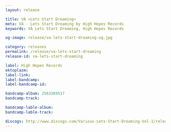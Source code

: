 ```yaml
---
layout: release

title: VA «Lets Start Dreaming»
meta: VA - Lets Start Dreaming by High Hopes Records
keywords: VA Lets Start Dreaming, High Hopes Records

og-image: release/va-lets-start-dreaming-og.jpg

category: releases
permalink: /release/va-lets-start-dreaming
release-id: va-lets-start-dreaming

label: High Hopes Records
ektoplazm: 
label-link: 
label-bandcamp: 
label-bandcamp-id: 

bandcamp-album: 2563369517
bandcamp-track: 

bandcamp-lable-album: 
bandcamp-lable-track: 

discogs: http://www.discogs.com/Various-Lets-Start-Dreaming-Vol-1/release/1500459
---
```


